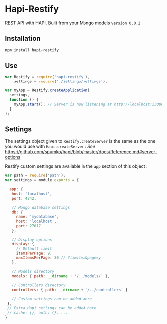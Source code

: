 Hapi-Restify
=================

REST API with HAPI. Built from your Mongo models `version 0.0.2`

## Installation
```bash
npm install hapi-restify
```

## Use
```js
var Restify = require('hapi-restify'),
    settings = require('./settings/settings');

var myApp = Restify.createApplication(
  settings,
  function () {
    myApp.start(); // Server is now listening at http://localhost:33000/
  }
);

```

## Settings
The settings object given to `Restify.createServer` is the same as the one you would use with `Hapi.createServer` :
_See_ https://github.com/spumko/hapi/blob/master/docs/Reference.md#server-options

Restify custom settings are available in the `app` section of this object :
```js
var path = require('path');
var settings = module.exports = {

  app: {
   host: 'localhost',
   port: 4242,

   // Mongo database settings
   db: {
     name: 'mydatabase',
     host: 'localhost',
     port: 27017
   },

   // Display options
   display: {
     // Default limit
     itemsPerPage: 9,
     maxItemsPerPage: 30 // ?limit=x&page=y
   },

   // Models directory
   models: { path: __dirname + '/../models/' },

   // Controllers directory
   controllers: { path: __dirname + '/../controllers' }

   // Custom settings can be added here
 },
 // Extra Hapi settings can be added here
 // cache: {}, auth: {}, ...
}
```
